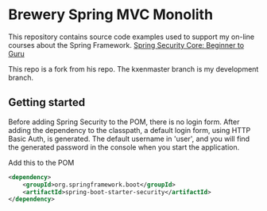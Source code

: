 # Brewery Spring MVC Monolith

This repository contains source code examples used to support my on-line courses about the Spring Framework.
[Spring Security Core: Beginner to Guru](https://www.udemy.com/course/spring-security-core-beginner-to-guru/?referralCode=306F288EB78688C0F3BC)

This repo is a fork from his repo. The kxenmaster branch is my development branch.

## Getting started

Before adding Spring Security to the POM, there is no login form. After adding the dependency to the classpath, a default
login form, using HTTP Basic Auth, is generated. The default username in 'user', and you will find the generated password
in the console when you start the application.

Add this to the POM
```xml
<dependency>
    <groupId>org.springframework.boot</groupId>
    <artifactId>spring-boot-starter-security</artifactId>
</dependency>
```